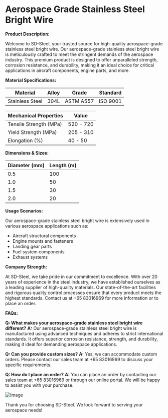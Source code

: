 # Aerospace Grade Stainless Steel Bright Wire

**Product Description:**

Welcome to SD-Steel, your trusted source for high-quality aerospace-grade stainless steel bright wire. Our aerospace-grade stainless steel bright wire is meticulously crafted to meet the stringent demands of the aerospace industry. This premium product is designed to offer unparalleled strength, corrosion resistance, and durability, making it an ideal choice for critical applications in aircraft components, engine parts, and more.

**Material Specifications:**

| Material | Alloy | Grade | Standard |
|----------|-------|-------|----------|
| Stainless Steel | 304L | ASTM A557 | ISO 9001 |

| Mechanical Properties | Value |
|------------------------|-------|
| Tensile Strength (MPa) | 520 - 720 |
| Yield Strength (MPa)   | 205 - 310 |
| Elongation (%)         | 40 - 50 |

**Dimensions & Sizes:**

| Diameter (mm) | Length (m) |
|---------------|------------|
| 0.5           | 100        |
| 1.0           | 50         |
| 1.5           | 30         |
| 2.0           | 20         |

**Usage Scenarios:**

Our aerospace-grade stainless steel bright wire is extensively used in various aerospace applications such as:
- Aircraft structural components
- Engine mounts and fasteners
- Landing gear parts
- Fuel system components
- Exhaust systems

**Company Strength:**

At SD-Steel, we take pride in our commitment to excellence. With over 20 years of experience in the steel industry, we have established ourselves as a leading supplier of high-quality materials. Our state-of-the-art facilities and rigorous quality control processes ensure that every product meets the highest standards. Contact us at +65 83016969 for more information or to place an order.

**FAQs:**

**Q: What makes your aerospace-grade stainless steel bright wire different?**
**A:** Our aerospace-grade stainless steel bright wire is manufactured using advanced techniques and adheres to strict international standards. It offers superior corrosion resistance, strength, and durability, making it ideal for demanding aerospace applications.

**Q: Can you provide custom sizes?**
**A:** Yes, we can accommodate custom orders. Please contact our sales team at +65 83016969 to discuss your specific requirements.

**Q: How do I place an order?**
**A:** You can place an order by contacting our sales team at +65 83016969 or through our online portal. We will be happy to assist you with your purchase.

![Image](https://github.com/user-attachments/assets/2567258e-e124-4816-932d-1809bd27ef0b)

Thank you for choosing SD-Steel. We look forward to serving your aerospace needs!